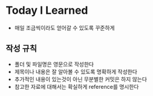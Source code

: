 # Today I Learned

* 매일 조금씩이라도 얻어갈 수 있도록 꾸준하게

## 작성 규칙

* 폴더 및 파일명은 영문으로 작성한다
* 제목이나 내용은 잘 알아볼 수 있도록 명확하게 작성한다
* 추가적인 내용이 있는것이 아닌 무분별한 커밋은 하지 않는다
* 참고한 자료에 대해서는 확실하게 reference를 명시한다
